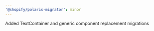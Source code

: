 ```yaml
---
'@shopify/polaris-migrator': minor
---
```


Added TextContainer and generic component replacement migrations
